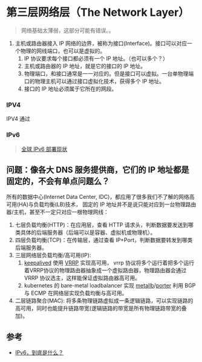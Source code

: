 # 第三层网络层（The Network Layer）

>网络基础太薄弱，这部分可能有错误。。

1. 主机或路由器接入 IP 网络的边界，被称为接口(Interface)。接口可以对应一个物理的网线端口，也可以是虚拟的。
   1. IP 协议要求每个接口都必须有一个 IP 地址。（也可以多个？）
   2. 主机或路由器的 IP 地址，就是它的接口的 IP 地址。
   3. 物理端口，和接口通常是一一对应的。但是接口可以虚拟。一台单物理端口的物理主机可以通过接口虚拟化技术，获得多个 IP 地址。
   4. 接口的 IP 地址必须属于它所在的网段。


### IPV4

IPV4 通过

### IPv6

>[全球 IPv6 部署现状](http://stats.labs.apnic.net/ipv6/)



## 问题：像各大 DNS 服务提供商，它们的 IP 地址都是固定的，不会有单点问题么？

所有的数据中心(Internet Data Center, IDC)，都应用了很多我们不了解的网络高可用(HA)与负载均衡(LB)技术，
固定的 IP 地址并不是说只能对应到一台物理路由器/主机，甚至不一定只对应一根物理网线：

1. 七层负载均衡(HTTP)：在应用层，查看 HTTP 请求头，判断数据要发送到哪类具体的后端服务器（后端可以是容器、虚拟机或物理机）。
1. 四层负载均衡(TCP)：在传输层，通过查看 IP+Port，判断数据要转发到哪类后端服务器。
2. 三层网络层负载均衡/高可用(IP): 
   1. [keepalived](https://github.com/acassen/keepalived) 使用 [VRRP](https://en.wikipedia.org/wiki/Virtual_Router_Redundancy_Protocol) 实现高可用， vrrp 协议将多个运行着把多个运行着VRRP协议的物理路由器抽象成一个虚拟路由器，物理路由器会通过 VRRP 协议选主，这样能保证虚拟路由器高可用。
   2. kubernetes 的 bare-metal loadbalancer 实现 [metallb](https://github.com/metallb/metallb)/[porter](https://github.com/kubesphere/porter) 利用 BGP 与 ECMP 在网络层实现负载均衡与高可用。
3. 二层链路聚合(MAC): 将多条物理链路虚拟成一条逻辑链路，可以实现链路的高可用，同时也能提升链路带宽(逻辑链路的带宽是所有物理链路带宽的叠加)。


## 参考

- [IPv6，到底是什么？](https://zhuanlan.zhihu.com/p/36542469)


